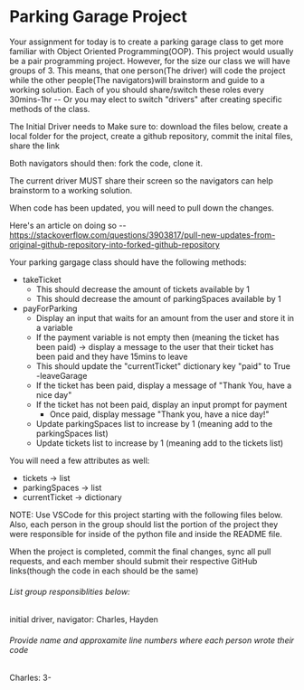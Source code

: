 # Parking Garage Project

Your assignment for today is to create a parking garage class to get more familiar with Object Oriented Programming(OOP). This project would usually be a pair programming project. However, for the size our class we will have groups of 3. This means, that one person(The driver) will code the project while the other people(The navigators)will brainstorm and guide to a working solution.
Each of you should share/switch these roles every 30mins-1hr -- Or you may elect to switch "drivers" after creating specific methods of the class.

The Initial Driver needs to Make sure to:
download the files below, create a local folder for the project,  create a github repository, commit the inital files,  share the link

Both navigators should then:
fork the code, clone it.

The current driver MUST share their screen so the navigators can help brainstorm to a working solution.

When code has been updated, you will need to pull down the changes.

Here's an article on doing so -- https://stackoverflow.com/questions/3903817/pull-new-updates-from-original-github-repository-into-forked-github-repository

Your parking gargage class should have the following methods:
- takeTicket
   - This should decrease the amount of tickets available by 1
   - This should decrease the amount of parkingSpaces available by 1
- payForParking
   - Display an input that waits for an amount from the user and store it in a variable
   - If the payment variable is not empty then (meaning the ticket has been paid) ->  display a message to the user that their ticket has been paid and they have 15mins to leave
   - This should update the "currentTicket" dictionary key "paid" to True
-leaveGarage
   - If the ticket has been paid, display a message of "Thank You, have a nice day"
   - If the ticket has not been paid, display an input prompt for payment
      - Once paid, display message "Thank you, have a nice day!"
   - Update parkingSpaces list to increase by 1 (meaning add to the parkingSpaces list)
   - Update tickets list to increase by 1 (meaning add to the tickets list)

You will need a few attributes as well:
- tickets -> list
- parkingSpaces -> list
- currentTicket -> dictionary

NOTE: Use VSCode for this project starting with the following files below. Also, each person in the group should list the portion of the project they were responsible for inside of the python file and inside the README file.

When the project is completed, commit the final changes, sync all pull requests, and each member should submit their respective GitHub links(though the code in each should be the same)


###### List group responsiblities below:
initial driver, navigator: Charles, Hayden

###### Provide name and approxamite line numbers where each person wrote their code
Charles: 3-

